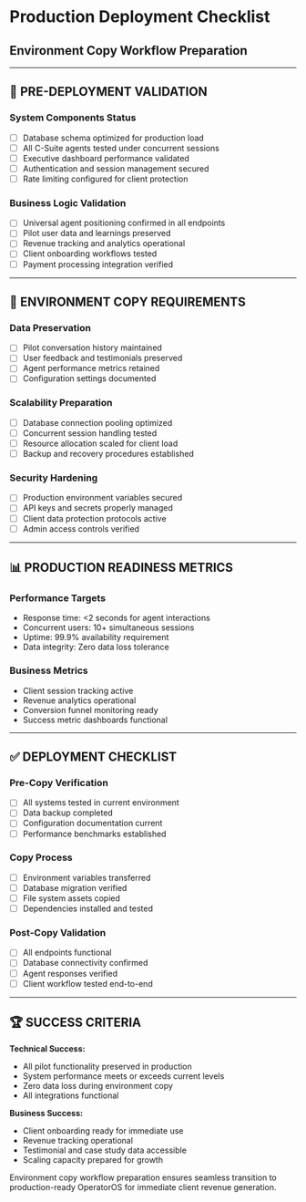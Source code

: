 # Production Deployment Checklist
## Environment Copy Workflow Preparation

---

## 🎯 PRE-DEPLOYMENT VALIDATION

### **System Components Status**
- [ ] Database schema optimized for production load
- [ ] All C-Suite agents tested under concurrent sessions
- [ ] Executive dashboard performance validated
- [ ] Authentication and session management secured
- [ ] Rate limiting configured for client protection

### **Business Logic Validation**
- [ ] Universal agent positioning confirmed in all endpoints
- [ ] Pilot user data and learnings preserved
- [ ] Revenue tracking and analytics operational
- [ ] Client onboarding workflows tested
- [ ] Payment processing integration verified

---

## 🔄 ENVIRONMENT COPY REQUIREMENTS

### **Data Preservation**
- [ ] Pilot conversation history maintained
- [ ] User feedback and testimonials preserved
- [ ] Agent performance metrics retained
- [ ] Configuration settings documented

### **Scalability Preparation**
- [ ] Database connection pooling optimized
- [ ] Concurrent session handling tested
- [ ] Resource allocation scaled for client load
- [ ] Backup and recovery procedures established

### **Security Hardening**
- [ ] Production environment variables secured
- [ ] API keys and secrets properly managed
- [ ] Client data protection protocols active
- [ ] Admin access controls verified

---

## 📊 PRODUCTION READINESS METRICS

### **Performance Targets**
- Response time: <2 seconds for agent interactions
- Concurrent users: 10+ simultaneous sessions
- Uptime: 99.9% availability requirement
- Data integrity: Zero data loss tolerance

### **Business Metrics**
- Client session tracking active
- Revenue analytics operational
- Conversion funnel monitoring ready
- Success metric dashboards functional

---

## ✅ DEPLOYMENT CHECKLIST

### **Pre-Copy Verification**
- [ ] All systems tested in current environment
- [ ] Data backup completed
- [ ] Configuration documentation current
- [ ] Performance benchmarks established

### **Copy Process**
- [ ] Environment variables transferred
- [ ] Database migration verified
- [ ] File system assets copied
- [ ] Dependencies installed and tested

### **Post-Copy Validation**
- [ ] All endpoints functional
- [ ] Database connectivity confirmed
- [ ] Agent responses verified
- [ ] Client workflow tested end-to-end

---

## 🏆 SUCCESS CRITERIA

**Technical Success:**
- All pilot functionality preserved in production
- System performance meets or exceeds current levels
- Zero data loss during environment copy
- All integrations functional

**Business Success:**
- Client onboarding ready for immediate use
- Revenue tracking operational
- Testimonial and case study data accessible
- Scaling capacity prepared for growth

Environment copy workflow preparation ensures seamless transition to production-ready OperatorOS for immediate client revenue generation.